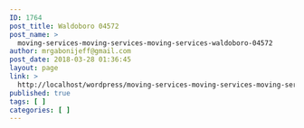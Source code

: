 ```yaml
---
ID: 1764
post_title: Waldoboro 04572
post_name: >
  moving-services-moving-services-moving-services-waldoboro-04572
author: mrgabonijeff@gmail.com
post_date: 2018-03-28 01:36:45
layout: page
link: >
  http://localhost/wordpress/moving-services-moving-services-moving-services-waldoboro-04572/
published: true
tags: [ ]
categories: [ ]
---
```

